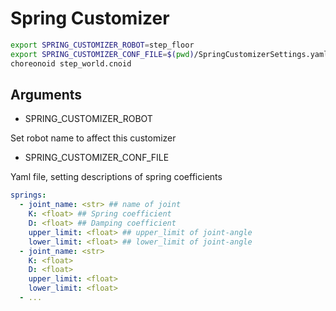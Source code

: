 
# Spring Customizer

``` bash
export SPRING_CUSTOMIZER_ROBOT=step_floor
export SPRING_CUSTOMIZER_CONF_FILE=$(pwd)/SpringCustomizerSettings.yaml
choreonoid step_world.cnoid
```

## Arguments

- SPRING_CUSTOMIZER_ROBOT

Set robot name to affect this customizer

- SPRING_CUSTOMIZER_CONF_FILE

Yaml file, setting descriptions of spring coefficients

``` yaml
springs:
  - joint_name: <str> ## name of joint
    K: <float> ## Spring coefficient
    D: <float> ## Damping coefficient
    upper_limit: <float> ## upper_limit of joint-angle
    lower_limit: <float> ## lower_limit of joint-angle
  - joint_name: <str>
    K: <float>
    D: <float>
    upper_limit: <float>
    lower_limit: <float>
  - ...
```

